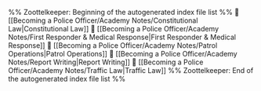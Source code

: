 %% Zoottelkeeper: Beginning of the autogenerated index file list  %%
📄 [[Becoming a Police Officer/Academy Notes/Constitutional Law|Constitutional Law]]
📄 [[Becoming a Police Officer/Academy Notes/First Responder & Medical Response|First Responder & Medical Response]]
📄 [[Becoming a Police Officer/Academy Notes/Patrol Operations|Patrol Operations]]
📄 [[Becoming a Police Officer/Academy Notes/Report Writing|Report Writing]]
📄 [[Becoming a Police Officer/Academy Notes/Traffic Law|Traffic Law]]
%% Zoottelkeeper: End of the autogenerated index file list  %%
